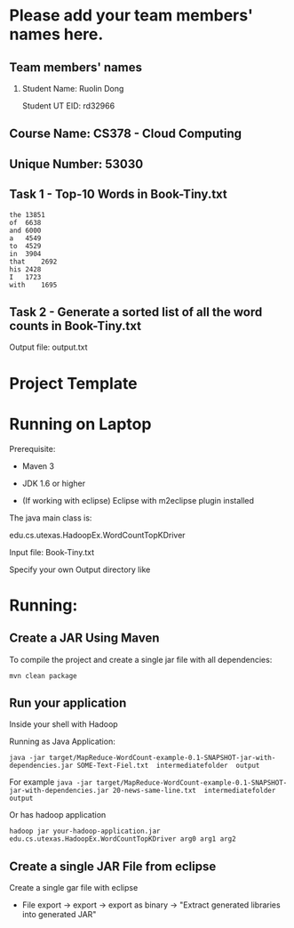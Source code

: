 # Please add your team members' names here. 

## Team members' names 

1. Student Name: Ruolin Dong

   Student UT EID: rd32966

##  Course Name: CS378 - Cloud Computing 

##  Unique Number: 53030
    


## Task 1 - Top-10 Words in Book-Tiny.txt

````
the	13851
of	6638
and	6000
a	4549
to	4529
in	3904
that	2692
his	2428
I	1723
with	1695
````

## Task 2 - Generate a sorted list of all the word counts in Book-Tiny.txt

Output file: output.txt


# Project Template

# Running on Laptop     ####

Prerequisite:

- Maven 3

- JDK 1.6 or higher

- (If working with eclipse) Eclipse with m2eclipse plugin installed


The java main class is:

edu.cs.utexas.HadoopEx.WordCountTopKDriver 

Input file:  Book-Tiny.txt  

Specify your own Output directory like 

# Running:




## Create a JAR Using Maven 

To compile the project and create a single jar file with all dependencies: 
	
```	mvn clean package ```



## Run your application
Inside your shell with Hadoop

Running as Java Application:

```java -jar target/MapReduce-WordCount-example-0.1-SNAPSHOT-jar-with-dependencies.jar SOME-Text-Fiel.txt  intermediatefolder  output  ``` 

For example 
```java -jar target/MapReduce-WordCount-example-0.1-SNAPSHOT-jar-with-dependencies.jar 20-news-same-line.txt  intermediatefolder  output  ``` 

Or has hadoop application

```hadoop jar your-hadoop-application.jar edu.cs.utexas.HadoopEx.WordCountTopKDriver arg0 arg1 arg2 ```



## Create a single JAR File from eclipse



Create a single gar file with eclipse 

*  File export -> export  -> export as binary ->  "Extract generated libraries into generated JAR"
